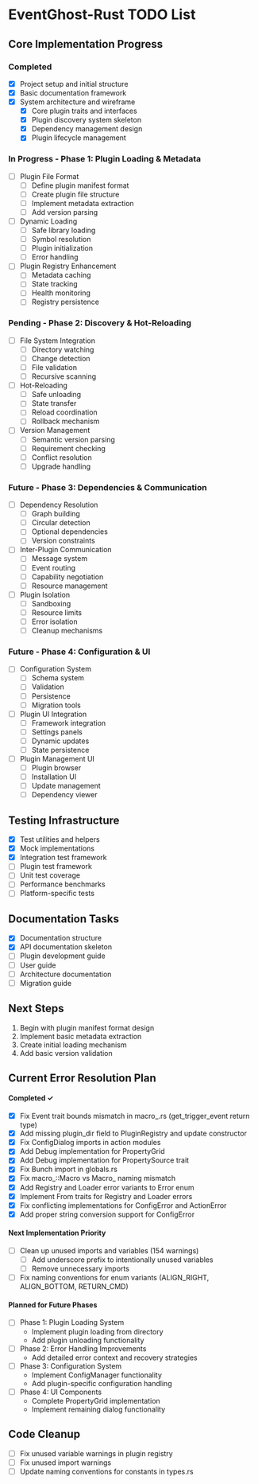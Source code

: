 # EventGhost-Rust TODO List

## Core Implementation Progress

### Completed
- [x] Project setup and initial structure
- [x] Basic documentation framework
- [x] System architecture and wireframe
  - [x] Core plugin traits and interfaces
  - [x] Plugin discovery system skeleton
  - [x] Dependency management design
  - [x] Plugin lifecycle management

### In Progress - Phase 1: Plugin Loading & Metadata
- [ ] Plugin File Format
  - [ ] Define plugin manifest format
  - [ ] Create plugin file structure
  - [ ] Implement metadata extraction
  - [ ] Add version parsing
- [ ] Dynamic Loading
  - [ ] Safe library loading
  - [ ] Symbol resolution
  - [ ] Plugin initialization
  - [ ] Error handling
- [ ] Plugin Registry Enhancement
  - [ ] Metadata caching
  - [ ] State tracking
  - [ ] Health monitoring
  - [ ] Registry persistence

### Pending - Phase 2: Discovery & Hot-Reloading
- [ ] File System Integration
  - [ ] Directory watching
  - [ ] Change detection
  - [ ] File validation
  - [ ] Recursive scanning
- [ ] Hot-Reloading
  - [ ] Safe unloading
  - [ ] State transfer
  - [ ] Reload coordination
  - [ ] Rollback mechanism
- [ ] Version Management
  - [ ] Semantic version parsing
  - [ ] Requirement checking
  - [ ] Conflict resolution
  - [ ] Upgrade handling

### Future - Phase 3: Dependencies & Communication
- [ ] Dependency Resolution
  - [ ] Graph building
  - [ ] Circular detection
  - [ ] Optional dependencies
  - [ ] Version constraints
- [ ] Inter-Plugin Communication
  - [ ] Message system
  - [ ] Event routing
  - [ ] Capability negotiation
  - [ ] Resource management
- [ ] Plugin Isolation
  - [ ] Sandboxing
  - [ ] Resource limits
  - [ ] Error isolation
  - [ ] Cleanup mechanisms

### Future - Phase 4: Configuration & UI
- [ ] Configuration System
  - [ ] Schema system
  - [ ] Validation
  - [ ] Persistence
  - [ ] Migration tools
- [ ] Plugin UI Integration
  - [ ] Framework integration
  - [ ] Settings panels
  - [ ] Dynamic updates
  - [ ] State persistence
- [ ] Plugin Management UI
  - [ ] Plugin browser
  - [ ] Installation UI
  - [ ] Update management
  - [ ] Dependency viewer

## Testing Infrastructure
- [x] Test utilities and helpers
- [x] Mock implementations
- [x] Integration test framework
- [ ] Plugin test framework
- [ ] Unit test coverage
- [ ] Performance benchmarks
- [ ] Platform-specific tests

## Documentation Tasks
- [x] Documentation structure
- [x] API documentation skeleton
- [ ] Plugin development guide
- [ ] User guide
- [ ] Architecture documentation
- [ ] Migration guide

## Next Steps
1. Begin with plugin manifest format design
2. Implement basic metadata extraction
3. Create initial loading mechanism
4. Add basic version validation

## Current Error Resolution Plan

#### Completed ✓
- [x] Fix Event trait bounds mismatch in macro_.rs (get_trigger_event return type)
- [x] Add missing plugin_dir field to PluginRegistry and update constructor
- [x] Fix ConfigDialog imports in action modules
- [x] Add Debug implementation for PropertyGrid
- [x] Add Debug implementation for PropertySource trait
- [x] Fix Bunch import in globals.rs
- [x] Fix macro_::Macro vs Macro_ naming mismatch
- [x] Add Registry and Loader error variants to Error enum
- [x] Implement From traits for Registry and Loader errors
- [x] Fix conflicting implementations for ConfigError and ActionError
- [x] Add proper string conversion support for ConfigError

#### Next Implementation Priority
- [ ] Clean up unused imports and variables (154 warnings)
  - [ ] Add underscore prefix to intentionally unused variables
  - [ ] Remove unnecessary imports
- [ ] Fix naming conventions for enum variants (ALIGN_RIGHT, ALIGN_BOTTOM, RETURN_CMD)

#### Planned for Future Phases
- [ ] Phase 1: Plugin Loading System
  - Implement plugin loading from directory
  - Add plugin unloading functionality
- [ ] Phase 2: Error Handling Improvements
  - Add detailed error context and recovery strategies
- [ ] Phase 3: Configuration System
  - Implement ConfigManager functionality
  - Add plugin-specific configuration handling
- [ ] Phase 4: UI Components
  - Complete PropertyGrid implementation
  - Implement remaining dialog functionality

## Code Cleanup
- [ ] Fix unused variable warnings in plugin registry
- [ ] Fix unused import warnings
- [ ] Update naming conventions for constants in types.rs
